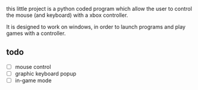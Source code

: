 this little project is a python coded program which allow the user to control the mouse (and keyboard) with a xbox controller.

It is designed to work on windows, in order to launch programs and play games with a controller.


## todo

- [ ] mouse control
- [ ] graphic keyboard popup
- [ ] in-game mode